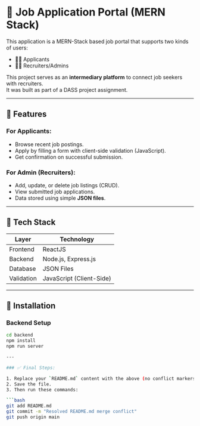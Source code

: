 # 💼 Job Application Portal (MERN Stack)

This application is a MERN-Stack based job portal that supports two kinds of users:

- 🧑‍💼 Applicants  
- 🧑‍🔧 Recruiters/Admins  

This project serves as an **intermediary platform** to connect job seekers with recruiters.  
It was built as part of a DASS project assignment.

---

## 🚀 Features

### For Applicants:
- Browse recent job postings.
- Apply by filling a form with client-side validation (JavaScript).
- Get confirmation on successful submission.

### For Admin (Recruiters):
- Add, update, or delete job listings (CRUD).
- View submitted job applications.
- Data stored using simple **JSON files**.

---

## 🧱 Tech Stack

| Layer     | Technology             |
|-----------|------------------------|
| Frontend  | ReactJS                |
| Backend   | Node.js, Express.js    |
| Database  | JSON Files             |
| Validation| JavaScript (Client-Side) |

---

## 🔧 Installation

### Backend Setup

```bash
cd backend
npm install
npm run server

---

### ✅ Final Steps:

1. Replace your `README.md` content with the above (no conflict markers).
2. Save the file.
3. Then run these commands:

```bash
git add README.md
git commit -m "Resolved README.md merge conflict"
git push origin main

